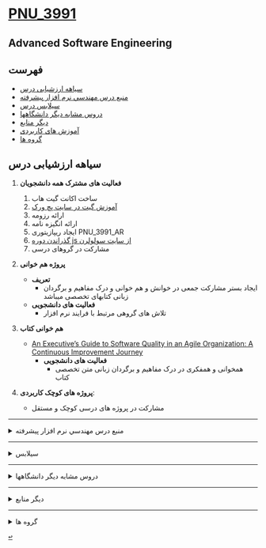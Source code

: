 <a name="TOC"></a>
# [PNU_3991](https://github.com/AliRazavi-edu/PNU_3991#TOC)

## Advanced Software Engineering
## فهرست
- [سیاهه ارزشیابی درس](#Evaluation)
- [منبع درس  مهندسي نرم افزار پيشرفته](#CourseRef)
- [سیلابس درس](#Curriculum)
- [دروس مشابه دیگر دانشگاهها](#RelatedCourses)
- [دیگر منابع](#RelatedRef)
- [آموزش های کاربردی](#eLearning)
- [گروه ها](#Groups)

<a name="Evaluation"></a>
## سیاهه ارزشیابی درس

1. **فعالیت های مشترک همه دانشجویان**
    1. ساخت اکانت گیت هاب
    2. [آموزش گیت در سایت پچ ورک](http://jlord.us/patchwork/)
    3. ارائه رزومه
    4. ارائه انگیزه نامه
    5. ایجاد ریپازیتوری PNU_3991_AR
    6. [گذراندن دوره js از سایت سولولرن](http://Sololearn.com)
    7. مشارکت در گروهای درسی
    
3. **پروژه هم خوانی**
      - **تعریف** 
          - ایجاد بستر مشارکت جمعی در خوانش و هم خوانی و درک مفاهیم و برگردان زبانی کتابهای تخصصی میباشد 
      - **فعالیت های دانشجویی** 
           - تلاش های گروهی مرتبط با فرایند نرم افزار

3. **هم خوانی کتاب**
    - [An Executive’s Guide to Software Quality in an Agile Organization: A Continuous Improvement Journey](http://library.lol/main/01157942A7F8B2FAAA9F6DB6F7F5C2A7) 
      - **فعالیت های دانشجویی** 
           - همخوانی و همفکری در درک مفاهیم و برگردان زبانی متن تخصصی کتاب

4. **پروژه های کوچک کاربردی**:
    - مشارکت در پروژه های درسی کوچک و مستقل

<!--
2. **ها با جاوا اسکریپت paternپیاده سازی** 

    - [**G-ASE-01**](#G-A01) : Abstract Factory pattern + Builder pattern + Factory Method pattern + Prototype pattern 
    - [**G-ASE-02**](#G-A02) : Singleton pattern + Adapter pattern + Bridge pattern +Composite pattern
    - [**G-ASE-03**](#G-A03) : Decorator pattern + Façade pattern + Flyweight pattern + Proxy pattern 
    - [**G-ASE-04**](#G-A04) : Template Method + Mediator + Chain of Responsibility + Observer 
    - [**G-ASE-05**](#G-A05) : Strategy + Command + State + Visitor 
    - [**G-ASE-06**](#G-A06) : Interpreter + Iterator + Memento

3. **ارائه فصل های کتاب**

  ####  [An Executive’s Guide to Software Quality in an Agile Organization: A Continuous Improvement Journey](http://library.lol/main/01157942A7F8B2FAAA9F6DB6F7F5C2A7) 
  ##### **مدت زمان ارائه هر فصل حداقل 45 دقیقه و حداکثر 90 دقیقه**
   - **G-ASE-01** : Quality in Agile
   - **G-ASE-02** : Worldview and Integral Map	
   - **G-ASE-03** : Perception of Quality
   - **G-ASE-04** : Quality Challenges in an Agile Team	
   - **G-ASE-05** : Quality Framework	
   - **G-ASE-06** : Assessment Against NQPs (Navid’s Quality Pillars)	
   - **G-ASE-07** : Agile Quality Test Strategy
   - **G-ASE-08** : Quality Excellence Journey
   - **G-ASE-09** : Quality at Scale
   - **G-ASE-10** : Conclusion and Summary
 -->
    


-----------------
<a name="CourseRef"></a>
<details>
    <summary>منبع درس  مهندسي نرم افزار پيشرفته</summary>

>## (منبع درس  مهندسي نرم افزار پيشرفته (  1115026-01   



## Advanced Software Engineering


- [پاورپوینت ها](http://ceit.aut.ac.ir/~91131079/SE2/SE2%20Website/Other%20Slides/Pressman7.rar)
    
###    (Software Engineering ٧th Edition -Roger S. Pressman)
<a href="http://engineersrepository.blog.ir/post/15"><img src="https://github.com/AliRazavi-edu/PNU_3991/blob/master/_Image/software.png"> </a>
## Table of contents
- CHAPTER 1 SOFTWARE AND SOFTWARE ENGINEERING 

### PART ONE THE SOFTWARE PROCESS 
- CHAPTER 2 PROCESS MODELS
- CHAPTER 3 AGILE DEVELOPMENT

### PART TWO MODELING
- CHAPTER 4 PRINCIPLES THAT GUIDE PRACTICE
- CHAPTER 5 UNDERSTANDING REQUIREMENTS
- CHAPTER 6 REQUIREMENTS MODELING: SCENARIOS, INFORMATION,AND ANALYSIS CLASSES
- CHAPTER 7 REQUIREMENTS MODELING: FLOW, BEHAVIOR, PATTERNS,AND WEBAPPS
- CHAPTER 8 DESIGN CONCEPTS
- CHAPTER 9 ARCHITECTURAL DESIGN
- CHAPTER 10 COMPONENT-LEVEL DESIGN
- CHAPTER 11 USER INTERFACE DESIGN
- CHAPTER 12 PATTERN-BASED DESIGN
- CHAPTER 13 WEBAPP DESIGN

### PART THREE QUALITY MANAGEMENT
- CHAPTER 14 QUALITY CONCEPTS
- CHAPTER 15 REVIEW TECHNIQUES
- CHAPTER 16 SOFTWARE QUALITY ASSURANCE
- CHAPTER 17 SOFTWARE TESTING STRATEGIES
- CHAPTER 18 TESTING CONVENTIONAL APPLICATIONS
- CHAPTER 19 TESTING OBJECT-ORIENTED APPLICATIONS
- CHAPTER 20 TESTING WEB APPLICATIONS
- CHAPTER 21 FORMAL MODELING AND VERIFICATION
- CHAPTER 22 SOFTWARE CONFIGURATION MANAGEMENT
- CHAPTER 23 PRODUCT METRICS
### PART FOUR MANAGING SOFTWARE PROJECTS
- [CHAPTER 24 PROJECT MANAGEMENT CONCEPTS **]()
- [CHAPTER 25 PROCESS AND PROJECT METRICS **]()
- [CHAPTER 26 ESTIMATION FOR SOFTWARE PROJECTS **]()
- [CHAPTER 27 PROJECT SCHEDULING **]()
- [CHAPTER 28 RISK MANAGEMENT **]()
- [CHAPTER 29 MAINTENANCE AND REENGINEERING **]()
### PART FIVE ADVANCED TOPICS
- [CHAPTER 30 SOFTWARE PROCESS IMPROVEMENT **]()
- [CHAPTER 31 EMERGING TRENDS IN SOFTWARE ENGINEERING **]()
- [CHAPTER 32 CONCLUDING COMMENTS **]()
### APPENDIX 1 AN INTRODUCTION TO UML
### APPENDIX 2 OBJECT-ORIENTED CONCEPTS
### REFERENCES
### INDEX

[<kbd>↩</kbd>](#TOC)

</details>

-------------------
<a name="Curriculum"></a>
<details>
    <summary>سیلابس</summary>

>## [سیلابس وزرات علوم برای درس مهندسي نرم افزار پيشرفته](https://github.com/AliRazavi-edu/PNU_3991/blob/master/_Syllabus/Educ_1140_0_ASE.pdf)  

[<kbd>↩</kbd>](#TOC)
</details>

--------------------
<a name="RelatedCourses"></a>
<details>
    <summary>دروس مشابه دیگر دانشگاهها</summary>

>## دروس مشابه

- [مهندسی نرم افزار 2 دانشگاه امیرکبیر](http://ceit.aut.ac.ir/~91131079/SE2/SE2%20Website/index.html)

[<kbd>↩</kbd>](#TOC)
</details>

---
<a name="RelatedRef"></a>
<details>
    <summary>دیگر منابع</summary>

>## دیگر منابع

- [Sommerville Slides(9th Edition) ](http://ceit.aut.ac.ir/~91131079/SE2/SE2%20Website/Other%20Slides/Ian%20Sommerville%20-%20Software%20Engineering%20-%209th%20Edition.zip)
- [Whitten-Bentley Slides (7th Edition)](http://ceit.aut.ac.ir/~91131079/SE2/SE2%20Website/Other%20Slides/Bentley.rar)

[<kbd>↩</kbd>](#TOC)
</details>

-----------------------

<a name="Groups"></a>
<details>
    <summary>گروه ها</summary>

## گروه ها

<a name="G-A01"></a>
1. G-A01
    1. [_ASE-02_فهيمه ابوحمزه](https://github.com/AliRazavi-edu/PNU_3991/tree/master/_MSc/AdvancedSoftwareEngineering/02_%D9%81%D9%87%D9%8A%D9%85%D9%87%20%D8%A7%D8%A8%D9%88%D8%AD%D9%85%D8%B2%D9%87)
    1. [_ASE-11_عليرضا خواجه گي](https://github.com/AliRazavi-edu/PNU_3991/tree/master/_MSc/AdvancedSoftwareEngineering/11_%D8%B9%D9%84%D9%8A%D8%B1%D8%B6%D8%A7%20%D8%AE%D9%88%D8%A7%D8%AC%D9%87%20%DA%AF%D9%8A)
    1. [_ASE-14_سحر زيني وندمقدم](https://github.com/AliRazavi-edu/PNU_3991/tree/master/_MSc/AdvancedSoftwareEngineering/14_%D8%B3%D8%AD%D8%B1%20%D8%B2%D9%8A%D9%86%D9%8A%20%D9%88%D9%86%D8%AF%D9%85%D9%82%D8%AF%D9%85)       
    1. [_ASE-19_كلثوم محمدي](https://github.com/AliRazavi-edu/PNU_3991/tree/master/_MSc/AdvancedSoftwareEngineering/19_%D9%83%D9%84%D8%AB%D9%88%D9%85%20%D9%85%D8%AD%D9%85%D8%AF%D9%8A) 

[<kbd>↩</kbd>](#TOC)
      
<a name="G-A02"></a>
2. G-A02
    1. [_ASE-07_بهرام بهنژاد](https://github.com/AliRazavi-edu/PNU_3991/tree/master/_MSc/AdvancedSoftwareEngineering/07_%D8%A8%D9%87%D8%B1%D8%A7%D9%85%20%D8%A8%D9%87%D9%86%DA%98%D8%A7%D8%AF)    
    1. [_ASE-13_عليرضا رزمجو](https://github.com/AliRazavi-edu/PNU_3991/tree/master/_MSc/AdvancedSoftwareEngineering/13_%D8%B9%D9%84%D9%8A%D8%B1%D8%B6%D8%A7%20%D8%B1%D8%B2%D9%85%D8%AC%D9%88)    
    1. [_ASE-06_مرضيه بهالوهوره](https://github.com/AliRazavi-edu/PNU_3991/tree/master/_MSc/AdvancedSoftwareEngineering/06_%D9%85%D8%B1%D8%B6%D9%8A%D9%87%20%D8%A8%D9%87%D8%A7%D9%84%D9%88%D9%87%D9%88%D8%B1%D9%87)    
    1. [_ASE-]()   
    
[<kbd>↩</kbd>](#TOC)

<a name="G-A03"></a>
3. G-A03
    1. [_ASE-05_سالار بهادر](https://github.com/AliRazavi-edu/PNU_3991/tree/master/_MSc/AdvancedSoftwareEngineering/05_%D8%B3%D8%A7%D9%84%D8%A7%D8%B1%20%D8%A8%D9%87%D8%A7%D8%AF%D8%B1)   
    1. [_ASE-01_زهرا ابراهيمي كندجي](https://github.com/AliRazavi-edu/PNU_3991/tree/master/_MSc/AdvancedSoftwareEngineering/01_%D8%B2%D9%87%D8%B1%D8%A7%20%D8%A7%D8%A8%D8%B1%D8%A7%D9%87%D9%8A%D9%85%D9%8A%20%D9%83%D9%86%D8%AF%D8%AC%D9%8A)    
    1. [_ASE-09_شاهين جلالي قره موسي](https://github.com/AliRazavi-edu/PNU_3991/tree/master/_MSc/AdvancedSoftwareEngineering/09_%D8%B4%D8%A7%D9%87%D9%8A%D9%86%20%D8%AC%D9%84%D8%A7%D9%84%D9%8A%20%D9%82%D8%B1%D9%87%20%D9%85%D9%88%D8%B3%D9%8A)    
    1. [_ASE-]()   
    
[<kbd>↩</kbd>](#TOC)
  
<a name="G-A04"></a>
4. G-A04
    1. [_ASE-]()    
    1. [_ASE-]()    
    1. [_ASE-]()    
    1. [_ASE-]()
    
[<kbd>↩</kbd>](#TOC)
    
<a name="G-A05"></a>
5. G-A05
    1. [_ASE-]()    
    1. [_ASE-]()   
    1. [_ASE-]()   
    1. [_ASE-]()
    
[<kbd>↩</kbd>](#TOC)
    
<a name="G-A06"></a>
6. G-A06
    1. [_ASE-]()    
    1. [_ASE-]()   
    1. [_ASE-]()   
    1. [_ASE-]()

</details>


[<kbd>↩</kbd>](#TOC)
